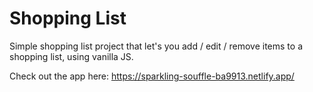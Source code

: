 # Shopping List

Simple shopping list project that let's you add / edit / remove items to a shopping list, using vanilla JS.

Check out the app here: https://sparkling-souffle-ba9913.netlify.app/
